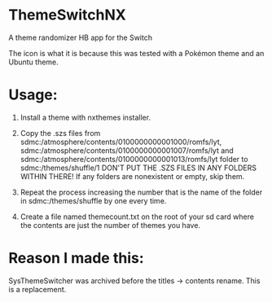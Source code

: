 # ThemeSwitchNX
A theme randomizer HB app for the Switch

The icon is what it is because this was tested with a Pokémon theme and an Ubuntu theme.  

# Usage: 

1. Install a theme with nxthemes installer.  

2. Copy the .szs files from sdmc:/atmosphere/contents/0100000000001000/romfs/lyt, sdmc:/atmosphere/contents/0100000000001007/romfs/lyt and sdmc:/atmosphere/contents/0100000000001013/romfs/lyt folder to sdmc:/themes/shuffle/1 DON'T PUT THE .SZS FILES IN ANY FOLDERS WITHIN THERE!  If any folders are nonexistent or empty, skip them.

3. Repeat the process increasing the number that is the name of the folder in sdmc:/themes/shuffle by one every time.  

4. Create a file named themecount.txt on the root of your sd card where the contents are just the number of themes you have.  

# Reason I made this:

SysThemeSwitcher was archived before the titles -> contents rename.  This is a replacement.  

